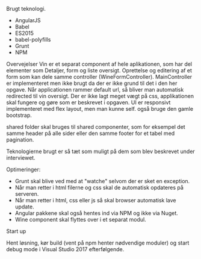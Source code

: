 ﻿
Brugt teknologi. 
- AngularJS
- Babel 
- ES2015
- babel-polyfills
- Grunt
- NPM

Overvejelser
Vin er et separat component af hele aplikationen, som har del elementer som Detaljer, form og liste oversigt. Oprettelse og editering af et form som kan dele samme controller (WineFormController). 
MainController er implementeret men ikke brugt da der er ikke grund til det i den her opgave. Når applicationen rammer default url, så bliver man automatisk redirected til vin oversigt. 
Der er ikke lagt meget vægt på css, applikationen skal fungere og gøre som er beskrevet i opgaven. UI er responsivt implementeret med flex layout, men man kunne self. også bruge den gamle bootstrap. 


shared folder skal bruges til shared componenter, som for eksempel det samme header på alle sider eller den samme footer for et tabel med pagination. 

Teknologierne brugt er så tæt som muligt på dem som blev beskrevet under interviewet. 

Optimeringer: 

- Grunt skal blive ved med at "watche" selvom der er sket en exception.
- Når man retter i html filerne og css skal de automatisk opdateres på serveren.
- Når man retter i html, css eller js så skal browser automatisk lave update. 
- Angular pakkene skal også hentes ind via NPM og ikke via Nuget.
- Wine component skal flyttes over i et separat modul.

Start up

Hent løsning, kør build (vent på npm henter nødvendige moduler) og start debug mode i Visual Studio 2017 efterfølgende. 
